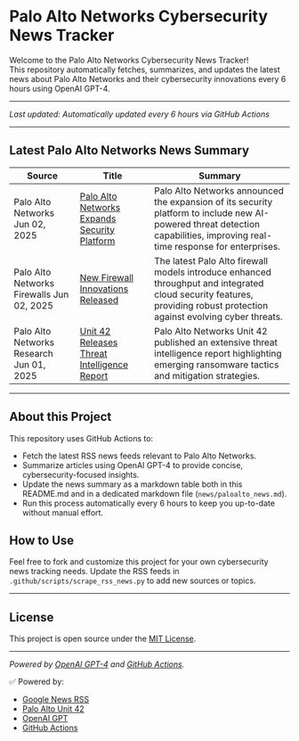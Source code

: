 # Palo Alto Networks Cybersecurity News Tracker

Welcome to the Palo Alto Networks Cybersecurity News Tracker!  
This repository automatically fetches, summarizes, and updates the latest news about Palo Alto Networks and their cybersecurity innovations every 6 hours using OpenAI GPT-4.

---

_Last updated: Automatically updated every 6 hours via GitHub Actions_

---

## Latest Palo Alto Networks News Summary

| Source | Title | Summary |
|--------|-------|---------|
| Palo Alto Networks Jun 02, 2025 | [Palo Alto Networks Expands Security Platform](https://example.com/article1) | Palo Alto Networks announced the expansion of its security platform to include new AI-powered threat detection capabilities, improving real-time response for enterprises. |
| Palo Alto Networks Firewalls Jun 02, 2025 | [New Firewall Innovations Released](https://example.com/article2) | The latest Palo Alto firewall models introduce enhanced throughput and integrated cloud security features, providing robust protection against evolving cyber threats. |
| Palo Alto Networks Research Jun 01, 2025 | [Unit 42 Releases Threat Intelligence Report](https://example.com/article3) | Palo Alto Networks Unit 42 published an extensive threat intelligence report highlighting emerging ransomware tactics and mitigation strategies. |

---

## About this Project

This repository uses GitHub Actions to:

- Fetch the latest RSS news feeds relevant to Palo Alto Networks.
- Summarize articles using OpenAI GPT-4 to provide concise, cybersecurity-focused insights.
- Update the news summary as a markdown table both in this README.md and in a dedicated markdown file (`news/paloalto_news.md`).
- Run this process automatically every 6 hours to keep you up-to-date without manual effort.

## How to Use

Feel free to fork and customize this project for your own cybersecurity news tracking needs. Update the RSS feeds in `.github/scripts/scrape_rss_news.py` to add new sources or topics.

---

## License

This project is open source under the [MIT License](LICENSE).

---

*Powered by [OpenAI GPT-4](https://openai.com) and [GitHub Actions](https://github.com/features/actions).*


✅ Powered by:
- [Google News RSS](https://news.google.com)
- [Palo Alto Unit 42](https://unit42.paloaltonetworks.com/)
- [OpenAI GPT](https://platform.openai.com/)
- [GitHub Actions](https://github.com/features/actions)
